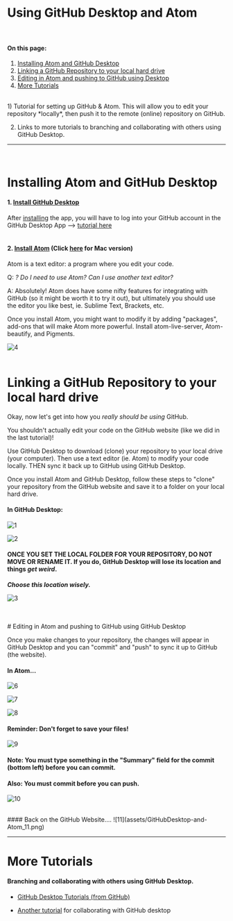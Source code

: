 
#  Using GitHub Desktop and Atom



<br />

#### On this page:

1. [Installing Atom and GitHub Desktop](#-installing-atom-and-github-desktop)
2. [Linking a GitHub Repository to your local hard drive](#-linking-a-github-repository-to-your-local-hard-drive)
2. [Editing in Atom and pushing to GitHub using Desktop](#-editing-locally-in-atom-and-pushing-to-github-using-github-desktop)
3. [More Tutorials](#-more-tutorials)

<br />
1) Tutorial for setting up GitHub & Atom. This will allow you to edit your repository *locally*, then push it to the remote (online) repository on GitHub.

2) Links to more tutorials to branching and collaborating with others using GitHub Desktop.

---
<br>



#  Installing Atom and GitHub Desktop

#### 1. [Install GitHub Desktop](https://desktop.github.com/) 

After [installing](https://desktop.github.com/) the app, you will have to log into your GitHub account in the GitHub Desktop App --> [tutorial here](https://help.github.com/desktop/guides/getting-started-with-github-desktop/authenticating-to-github/)
<br>
<br>

#### 2. [Install Atom](https://atom.io/) (Click [here](https://atom.en.uptodown.com/mac) for Mac version)

Atom is a text editor: a program where you edit your code.


Q: *? Do I need to use Atom? Can I use another text editor?*

A: Absolutely! Atom does have some nifty features for integrating with GitHub (so it might be worth it to try it out), but ultimately you should use the editor you like best, ie. Sublime Text, Brackets, etc.

Once you install Atom, you might want to modify it by adding "packages", add-ons that will make Atom more powerful. Install atom-live-server, Atom-beautify, and Pigments.

![4](assets/GitHubDesktop-and-Atom_04.png)
<br>
<br>



#  Linking a GitHub Repository to your local hard drive

Okay, now let's get into how you *really should be using* GitHub.

You shouldn't actually edit your code on the GitHub website (like we did in the last tutorial)!

Use GitHub Desktop to download (clone) your repository to your local drive (your computer). Then use a text editor (ie. Atom) to modify your code locally. THEN sync it back up to GitHub using GitHub Desktop.

Once you install Atom and GitHub Desktop, follow these steps to "clone" your repository from the GitHub website and save it to a folder on your local hard drive.

#### In GitHub Desktop:
![1](assets/GitHubDesktop-and-Atom_01.png)

![2](assets/GitHubDesktop-and-Atom_02.png)

#### ONCE YOU SET THE LOCAL FOLDER FOR YOUR REPOSITORY, DO NOT MOVE OR RENAME IT. If you do, GitHub Desktop will lose its location and things *get weird*.

***Choose this location wisely.***

![3](assets/GitHubDesktop-and-Atom_03.png)


<br>
<br>
#  Editing in Atom and pushing to GitHub using GitHub Desktop

Once you make changes to your repository, the changes will appear in GitHub Desktop and you can "commit" and "push" to sync it up to GitHub (the website).

#### In Atom...
![6](assets/GitHubDesktop-and-Atom_06.png)

![7](assets/GitHubDesktop-and-Atom_07.png)

![8](assets/GitHubDesktop-and-Atom_08.png)
<br>
#### Reminder: Don't forget to save your files!

![9](assets/GitHubDesktop-and-Atom_09.png)

#### Note: You must type something in the "Summary" field for the commit (bottom left) before you can commit.

#### Also: You must commit before you can push.

![10](assets/GitHubDesktop-and-Atom_10.png)

<br>
#### Back on the GitHub Website....
![11](assets/GitHubDesktop-and-Atom_11.png)

___


#  More Tutorials

#### Branching and collaborating with others using GitHub Desktop.

* [GitHub Desktop Tutorials (from GitHub)](https://services.github.com/on-demand/github-desktop/)
  
* [Another tutorial](https://programminghistorian.org/lessons/getting-started-with-github-desktop) for collaborating with GitHub desktop
